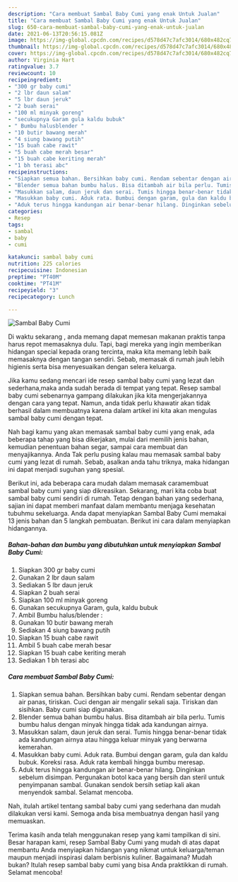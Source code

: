 ```yaml
---
description: "Cara membuat Sambal Baby Cumi yang enak Untuk Jualan"
title: "Cara membuat Sambal Baby Cumi yang enak Untuk Jualan"
slug: 650-cara-membuat-sambal-baby-cumi-yang-enak-untuk-jualan
date: 2021-06-13T20:56:15.081Z
image: https://img-global.cpcdn.com/recipes/d578d47c7afc3014/680x482cq70/sambal-baby-cumi-foto-resep-utama.jpg
thumbnail: https://img-global.cpcdn.com/recipes/d578d47c7afc3014/680x482cq70/sambal-baby-cumi-foto-resep-utama.jpg
cover: https://img-global.cpcdn.com/recipes/d578d47c7afc3014/680x482cq70/sambal-baby-cumi-foto-resep-utama.jpg
author: Virginia Hart
ratingvalue: 3.7
reviewcount: 10
recipeingredient:
- "300 gr baby cumi"
- "2 lbr daun salam"
- "5 lbr daun jeruk"
- "2 buah serai"
- "100 ml minyak goreng"
- "secukupnya Garam gula kaldu bubuk"
- " Bumbu halusblender "
- "10 butir bawang merah"
- "4 siung bawang putih"
- "15 buah cabe rawit"
- "5 buah cabe merah besar"
- "15 buah cabe keriting merah"
- "1 bh terasi abc"
recipeinstructions:
- "Siapkan semua bahan. Bersihkan baby cumi. Rendam sebentar dengan air panas, tiriskan. Cuci dengan air mengalir sekali saja. Tiriskan dan sisihkan. Baby cumi siap digunakan."
- "Blender semua bahan bumbu halus. Bisa ditambah air bila perlu. Tumis bumbu halus dengan minyak hingga tidak ada kandungan airnya."
- "Masukkan salam, daun jeruk dan serai. Tumis hingga benar-benar tidak ada kandungan airnya atau hingga keluar minyak yang berwarna kemerahan."
- "Masukkan baby cumi. Aduk rata. Bumbui dengan garam, gula dan kaldu bubuk. Koreksi rasa. Aduk rata kembali hingga bumbu meresap."
- "Aduk terus hingga kandungan air benar-benar hilang. Dinginkan sebelum disimpan. Pergunakan botol kaca yang bersih dan steril untuk penyimpanan sambal. Gunakan sendok bersih setiap kali akan menyendok sambal. Selamat mencoba."
categories:
- Resep
tags:
- sambal
- baby
- cumi

katakunci: sambal baby cumi 
nutrition: 225 calories
recipecuisine: Indonesian
preptime: "PT40M"
cooktime: "PT41M"
recipeyield: "3"
recipecategory: Lunch

---
```



![Sambal Baby Cumi](https://img-global.cpcdn.com/recipes/d578d47c7afc3014/680x482cq70/sambal-baby-cumi-foto-resep-utama.jpg)

Di waktu  sekarang , anda memang dapat memesan makanan praktis tanpa harus repot memasaknya dulu. Tapi, bagi mereka yang ingin memberikan hidangan special kepada orang tercinta, maka kita memang lebih baik memasaknya dengan tangan sendiri. Sebab, memasak di rumah jauh lebih higienis serta bisa menyesuaikan dengan selera keluarga.

Jika kamu sedang mencari ide resep sambal baby cumi yang lezat dan sederhana,maka anda sudah berada di tempat yang tepat. Resep sambal baby cumi  sebenarnya gampang dilakukan jika kita mengerjakannya dengan cara yang tepat. Namun, anda tidak perlu khawatir akan tidak berhasil dalam membuatnya 
karena dalam artikel ini kita akan mengulas sambal baby cumi dengan tepat.  



Nah bagi kamu yang akan memasak sambal baby cumi yang enak, ada beberapa tahap yang bisa dikerjakan, mulai dari memilih jenis bahan, kemudian penentuan bahan segar, sampai cara membuat dan menyajikannya. Anda Tak perlu pusing kalau mau memasak sambal baby cumi yang lezat di rumah. Sebab, asalkan anda  tahu triknya, maka hidangan ini dapat menjadi suguhan yang spesial.

Berikut ini, ada beberapa cara mudah dalam memasak caramembuat sambal baby cumi yang siap dikreasikan. Sekarang, mari kita coba buat sambal baby cumi sendiri di rumah. Tetap dengan bahan yang sederhana, sajian ini dapat memberi manfaat dalam membantu menjaga kesehatan tubuhmu sekeluarga. Anda dapat menyiapkan Sambal Baby Cumi memakai 13 jenis bahan dan 5 langkah pembuatan. Berikut ini cara dalam menyiapkan hidangannya.

<!--inarticleads1-->

##### Bahan-bahan dan bumbu yang dibutuhkan untuk menyiapkan Sambal Baby Cumi:

1. Siapkan 300 gr baby cumi
1. Gunakan 2 lbr daun salam
1. Sediakan 5 lbr daun jeruk
1. Siapkan 2 buah serai
1. Siapkan 100 ml minyak goreng
1. Gunakan secukupnya Garam, gula, kaldu bubuk
1. Ambil  Bumbu halus/blender :
1. Gunakan 10 butir bawang merah
1. Sediakan 4 siung bawang putih
1. Siapkan 15 buah cabe rawit
1. Ambil 5 buah cabe merah besar
1. Siapkan 15 buah cabe keriting merah
1. Sediakan 1 bh terasi abc




<!--inarticleads2-->

##### Cara membuat Sambal Baby Cumi:

1. Siapkan semua bahan. Bersihkan baby cumi. Rendam sebentar dengan air panas, tiriskan. Cuci dengan air mengalir sekali saja. Tiriskan dan sisihkan. Baby cumi siap digunakan.
1. Blender semua bahan bumbu halus. Bisa ditambah air bila perlu. Tumis bumbu halus dengan minyak hingga tidak ada kandungan airnya.
1. Masukkan salam, daun jeruk dan serai. Tumis hingga benar-benar tidak ada kandungan airnya atau hingga keluar minyak yang berwarna kemerahan.
1. Masukkan baby cumi. Aduk rata. Bumbui dengan garam, gula dan kaldu bubuk. Koreksi rasa. Aduk rata kembali hingga bumbu meresap.
1. Aduk terus hingga kandungan air benar-benar hilang. Dinginkan sebelum disimpan. Pergunakan botol kaca yang bersih dan steril untuk penyimpanan sambal. Gunakan sendok bersih setiap kali akan menyendok sambal. Selamat mencoba.




Nah, itulah artikel tentang  sambal baby cumi  yang sederhana dan mudah dilakukan versi kami. Semoga anda bisa membuatnya dengan hasil yang memuaskan. 

Terima kasih anda telah menggunakan resep yang kami tampilkan di sini. Besar harapan kami, resep  Sambal Baby Cumi yang mudah di atas dapat membantu Anda menyiapkan hidangan yang nikmat untuk keluarga/teman maupun menjadi inspirasi dalam berbisnis kuliner. Bagaimana? Mudah bukan? Itulah resep sambal baby cumi yang bisa Anda praktikkan di rumah. Selamat mencoba!

